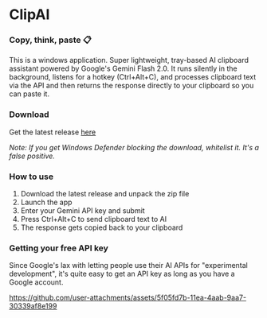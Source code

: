 # ClipAI
### Copy, think, paste 📋
This is a windows application. Super lightweight, tray-based AI clipboard assistant powered by Google's Gemini Flash 2.0. It runs silently in the background, listens for a hotkey (Ctrl+Alt+C), and processes clipboard text via the API and then returns the response directly to your clipboard so you can paste it.


### Download
Get the latest release [here](https://github.com/larsenwald/ClipAI/releases)

_Note: If you get Windows Defender blocking the download, whitelist it. It's a false positive._

### How to use
1. Download the latest release and unpack the zip file
2. Launch the app
3. Enter your Gemini API key and submit
4. Press Ctrl+Alt+C to send clipboard text to AI
5. The response gets copied back to your clipboard


### Getting your free API key
Since Google's lax with letting people use their AI APIs for "experimental development", it's quite easy to get an API key as long as you have a Google account.

https://github.com/user-attachments/assets/5f05fd7b-11ea-4aab-9aa7-30339af8e199

